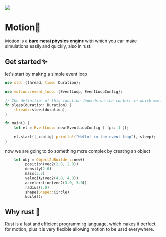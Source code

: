 <img src="https://i.ibb.co/dDJLb0X/motion-Banner.png">

# Motion🍃

Motion is a **bare metal physics engine** with which you can make simulations easily and quickly, also in rust.

## Get started ✨

let's start by making a simple event loop

```rust
use std::{thread, time::Duration};

use motion::event_loop::{EventLoop, EventLoopConfig};

// The definition of this function depends on the context in which motion is used
fn sleep(duration: Duration) {
    thread::sleep(duration);
}

fn main() {
    let el = EventLoop::new(EventLoopConfig { fps: 1 });

    el.start(|_config| println!("Hello! in the event loop"), sleep);
}
```

now we are going to do something more complex by creating an object

```rust
    let obj = Object2dBuilder::new()
        .position(vec2(2.0, 2.0))
        .density(2.0)
        .mass(3.0)
        .velocity(vec2(4.0, 4.0))
        .acceleration(vec2(3.0, 3.0))
        .radius(2.0)
        .shape(Shape::Circle)
        .build();
```

## Why rust 🦀

Rust is a fast and efficient programming language, which makes it perfect for motion, plus it is very flexible allowing motion to be used everywhere.
